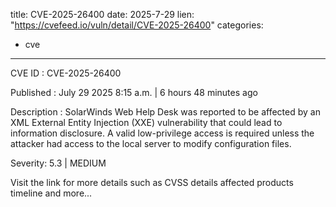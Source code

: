  
title: CVE-2025-26400
date: 2025-7-29
lien: "https://cvefeed.io/vuln/detail/CVE-2025-26400"
categories:
  - cve
---

CVE ID : CVE-2025-26400

Published :  July 29
2025
8:15 a.m. | 6 hours
48 minutes ago

Description : SolarWinds Web Help Desk was reported to be affected by an XML External Entity Injection (XXE) vulnerability that could lead to information disclosure. A valid
low-privilege access is required unless the attacker had access to the local server to modify configuration files.

Severity: 5.3 | MEDIUM

Visit the link for more details
such as CVSS details
affected products
timeline
and more...
